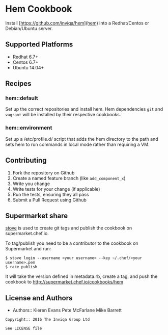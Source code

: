 Hem Cookbook
============

Install [https://github.com/inviqa/hem](hem) into a Redhat/Centos or Debian/Ubuntu server.

Supported Platforms
-------------------

* Redhat 6.7+
* Centos 6.7+
* Ubuntu 14.04+

Recipes
-------

### hem::default

Set up the correct repositories and install hem.
Hem dependencies `git` and `vagrant` will be installed by their respective cookbooks.

### hem::environment

Set up a /etc/profile.d/ script that adds the hem directory to the path and sets hem to run commands in local mode
rather than requiring a VM.



Contributing
------------

1. Fork the repository on Github
2. Create a named feature branch (like `add_component_x`)
3. Write you change
4. Write tests for your change (if applicable)
5. Run the tests, ensuring they all pass
6. Submit a Pull Request using Github


Supermarket share
-----------------

[stove](http://sethvargo.github.io/stove/) is used to create git tags and
publish the cookbook on supermarket.chef.io.

To tag/publish you need to be a contributor to the cookbook on Supermarket and
run:

```
$ stove login --username <your username> --key ~/.chef/<your username>.pem
$ rake publish
```

It will take the version defined in metadata.rb, create a tag, and push the
cookbook to http://supermarket.chef.io/cookbooks/hem


License and Authors
-------------------
- Authors:: Kieren Evans
            Pete McFarlane
            Mike Barrett

```text
Copyright:: 2016 The Inviqa Group Ltd

See LICENSE file
```
